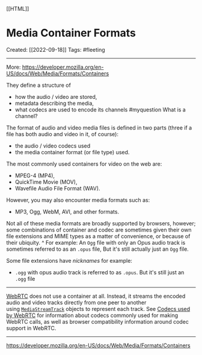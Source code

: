 [[HTML]]

# Media Container Formats
Created:  [[2022-09-18]]
Tags: #fleeting 

---
More: https://developer.mozilla.org/en-US/docs/Web/Media/Formats/Containers


They define a structure of 
- how the audio / video are stored, 
- metadata describing the media, 
- what codecs are used to encode its channels  #myquestion What is a channel?


The format of audio and video media files is defined in two parts 
(three if a file has both audio and video in it, of course): 
- the audio / video codecs used 
- the media container format (or file type) used.  


The most commonly used containers for video on the web are:
- MPEG-4 (MP4), 
- QuickTime Movie (MOV), 
- Wavefile Audio File Format (WAV). 

However, you may also encounter media formats such as:
- MP3, Ogg, WebM, AVI, and other formats. 


Not all of these media formats are broadly supported by browsers, however; 
some combinations of container and codec are sometimes given their own file extensions 
and MIME types as a matter of convenience, 
or because of their ubiquity. 
^ For example:
An `Ogg` file with only an Opus audio track is sometimes referred to as an `.opus` file, 
But it's still actually just an `Ogg` file.


Some file extensions have *nicknames* for example:
- `.ogg` with opus audio track is referred to as `.opus`. But it's still just an `.ogg` file






---
[WebRTC](https://developer.mozilla.org/en-US/docs/Web/API/WebRTC_API) does not use a container at all. 
Instead, it streams the encoded audio and video tracks directly from one peer to another using [`MediaStreamTrack`](https://developer.mozilla.org/en-US/docs/Web/API/MediaStreamTrack) objects to represent each track. 
See [Codecs used by WebRTC](https://developer.mozilla.org/en-US/docs/Web/Media/Formats/WebRTC_codecs) for information about codecs commonly used for making WebRTC calls, as well as browser compatibility information around codec support in WebRTC.

---















https://developer.mozilla.org/en-US/docs/Web/Media/Formats/Containers
